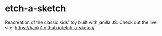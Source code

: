 # etch-a-sketch
Reacreation of the classic kids' toy built with janilla JS.
Check out the live site! https://hankj1.github.io/etch-a-sketch/
